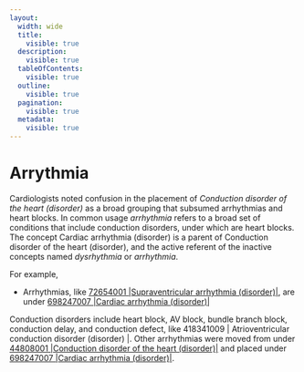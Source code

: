```yaml
---
layout:
  width: wide
  title:
    visible: true
  description:
    visible: true
  tableOfContents:
    visible: true
  outline:
    visible: true
  pagination:
    visible: true
  metadata:
    visible: true
---
```


# Arrythmia

Cardiologists noted confusion in the placement of  _Conduction disorder of the heart (disorder)_ as a broad grouping that subsumed arrhythmias and heart blocks. In common usage  _arrhythmia_ refers to a broad set of conditions that include conduction disorders, under which are heart blocks. The concept Cardiac arrhythmia (disorder) is a parent of Conduction disorder of the heart (disorder), and the active referent of the inactive concepts named  _dysrhythmia_ or  _arrhythmia_.

For example, 

* Arrhythmias, like [72654001 |Supraventricular arrhythmia (disorder)|](http://snomed.info/id/72654001), are under [698247007 |Cardiac arrhythmia (disorder)|](http://snomed.info/id/698247007)

Conduction disorders include heart block, AV block, bundle branch block, conduction delay, and conduction defect, like 418341009 | Atrioventricular conduction disorder (disorder) |. Other arrhythmias were moved from under [44808001 |Conduction disorder of the heart (disorder)|](http://snomed.info/id/44808001) and placed under [698247007 |Cardiac arrhythmia (disorder)|](http://snomed.info/id/698247007).
